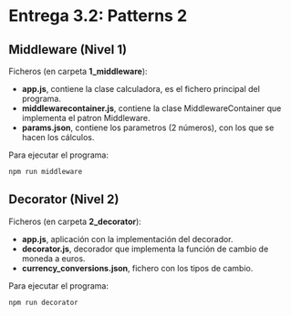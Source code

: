 # Entrega 3.2: Patterns 2
## Middleware (Nivel 1)
Ficheros (en carpeta **1_middleware**):
- **app.js**, contiene la clase calculadora, es el fichero principal del programa.
- **middlewarecontainer.js**, contiene la clase MiddlewareContainer que implementa el patron Middleware.
- **params.json**, contiene los parametros (2 números), con los que se hacen los cálculos.

Para ejecutar el programa:
```
npm run middleware
```
## Decorator (Nivel 2)
Ficheros (en carpeta **2_decorator**):
- **app.js**, aplicación con la implementación del decorador.
- **decorator.js**, decorador que implementa la función de cambio de moneda a euros.
- **currency_conversions.json**, fichero con los tipos de cambio.

Para ejecutar el programa:
```
npm run decorator
```